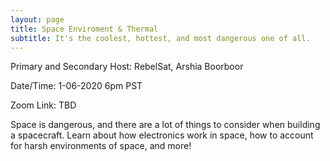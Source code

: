 ```yaml
---
layout: page
title: Space Enviroment & Thermal
subtitle: It's the coolest, hottest, and most dangerous one of all.
---
```


Primary and Secondary Host: RebelSat, Arshia Boorboor

Date/Time: 1-06-2020 6pm PST

Zoom Link: TBD


Space is dangerous, and there are a lot of things to consider when building a spacecraft. Learn about how electronics work in space, how to account for harsh environments of space, and more!